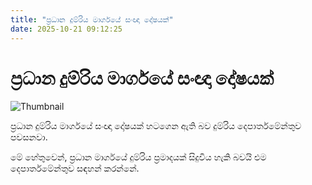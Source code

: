 ```yaml
---
title: "ප්‍රධාන දුම්රිය මාර්ගයේ සං⁣ඥා දෝෂයක්"
date: 2025-10-21 09:12:25
---
```


# ප්‍රධාන දුම්රිය මාර්ගයේ සං⁣ඥා දෝෂයක්

![Thumbnail](https://helakuru.sgp1.cdn.digitaloceanspaces.com/esana/images/lib/trainjaffna.jpg)

ප්‍රධාන දුම්රිය මාර්ගයේ සං⁣ඥා දෝෂයක් හටගෙන ඇති බව දුම්රිය දෙපාර්තමේන්තුව පවසනවා.

මේ හේතුවෙන්, ප්‍රධාන මාර්ගයේ දුම්රිය ප්‍රමාදයක් සිදුවිය හැකි බවයි එම දෙපාර්තමේන්තුව සඳහන් කරන්නේ.

